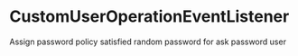 # CustomUserOperationEventListener
Assign password policy satisfied random password for ask password user
